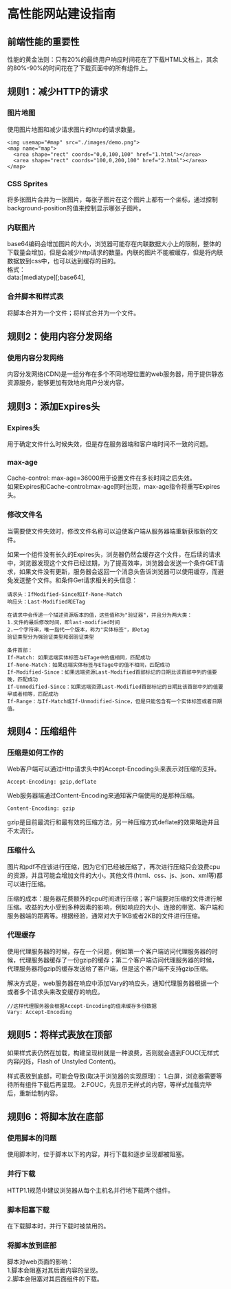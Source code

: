 # 高性能网站建设指南

## 前端性能的重要性
性能的黄金法则：只有20%的最终用户响应时间花在了下载HTML文档上，其余的80%-90%的时间花在了下载页面中的所有组件上。

## 规则1：减少HTTP的请求
### 图片地图
使用图片地图和减少请求图片的http的请求数量。  
```
<img usemap="#map" src="./images/demo.png">
<map name="map">
  <area shape="rect" coords="0,0,100,100" href="1.html"></area>
  <area shape="rect" coords="100,0,200,100" href="2.html"></area>
</map>
```

### CSS Sprites
将多张图片合并为一张图片，每张子图片在这个图片上都有一个坐标，通过控制background-position的值来控制显示哪张子图片。

### 内联图片
base64编码会增加图片的大小，浏览器可能存在内联数据大小上的限制，整体的下载量会增加，但是会减少http请求的数量。内联的图片不能被缓存，但是将内联数据放到css中，也可以达到缓存的目的。  
格式：  
data:[mediatype][;base64],<data>

### 合并脚本和样式表
将脚本合并为一个文件；将样式合并为一个文件。

## 规则2：使用内容分发网络
### 使用内容分发网络
内容分发网络(CDN)是一组分布在多个不同地理位置的web服务器，用于提供静态资源服务，能够更加有效地向用户分发内容。

## 规则3：添加Expires头
### Expires头
用于确定文件什么时候失效，但是存在服务器端和客户端时间不一致的问题。

### max-age
Cache-control: max-age=36000用于设置文件在多长时间之后失效。  
如果Expires和Cache-control:max-age同时出现，max-age指令将重写Expires头。

### 修改文件名
当需要使文件失效时，修改文件名称可以迫使客户端从服务器端重新获取新的文件。

如果一个组件没有长久的Expires头，浏览器仍然会缓存这个文件，在后续的请求中，浏览器发现这个文件已经过期，为了提高效率，浏览器会发送一个条件GET请求，如果文件没有更新，服务器会返回一个消息头告诉浏览器可以使用缓存，而避免发送整个文件。和条件Get请求相关的头信息：  
```
请求头：IfModified-Since和If-None-Match
响应头：Last-Modified和ETag

在请求中会传递一个描述资源版本的值，这些值称为"验证器"，并且分为两大类：
1.文件的最后修改时间，即last-modified时间
2.一个字符串，唯一指代一个版本，称为"实体标签"，即etag
验证类型分为强验证类型和弱验证类型

条件首部：
If-Match: 如果远端实体标签与ETage中的值相同，匹配成功
If-None-Match：如果远端实体标签与ETage中的值不相同，匹配成功
If-Modified-Since：如果远端资源Last-Modified首部标记的日期比该首部中列的值要晚，匹配成功
If-Unmodified-Since：如果远端资源Last-Modified首部标记的日期比该首部中列的值要早或者相等，匹配成功
If-Range：与If-Match或If-Unmodified-Since，但是只能包含有一个实体标签或者日期值。
```  

## 规则4：压缩组件
### 压缩是如何工作的
Web客户端可以通过Http请求头中的Accept-Encoding头来表示对压缩的支持。  
```
Accept-Encoding: gzip,deflate
```  
Web服务器端通过Content-Encoding来通知客户端使用的是那种压缩。  
```
Content-Encoding: gzip
```  

gzip是目前最流行和最有效的压缩方法，另一种压缩方式deflate的效果略逊并且不太流行。  

### 压缩什么
图片和pdf不应该进行压缩，因为它们已经被压缩了，再次进行压缩只会浪费cpu的资源，并且可能会增加文件的大小。其他文件(html、css、js、json、xml等)都可以进行压缩。  

压缩的成本：服务器花费额外的cpu时间进行压缩；客户端要对压缩的文件进行解压缩。收益的大小受到多种因素的影响，例如响应的大小、连接的带宽、客户端和服务器端的距离等。根据经验，通常对大于1KB或者2KB的文件进行压缩。  

### 代理缓存
使用代理服务器的时候，存在一个问题，例如第一个客户端访问代理服务器的时候，代理服务器缓存了一份gzip的缓存；第二个客户端访问代理服务器的时候，代理服务器将gzip的缓存发送给了客户端，但是这个客户端不支持gzip压缩。  

解决方式是，web服务器在响应中添加Vary的响应头，通知代理服务器根据一个或者多个请求头来改变缓存的响应。  
```
//这样代理服务器会根据Accept-Encoding的值来缓存多份数据
Vary: Accept-Encoding
```

## 规则5：将样式表放在顶部
如果样式表仍然在加载，构建呈现树就是一种浪费，否则就会遇到FOUC(无样式内容闪烁，Flash of Unstyled Content)。

样式表放到底部，可能会导致(取决于浏览器的实现原理)：
1.白屏，浏览器需要等待所有组件下载后再呈现。
2.FOUC，先显示无样式的内容，等样式加载完毕后，重新绘制内容。

## 规则6：将脚本放在底部
### 使用脚本的问题
使用脚本时，位于脚本以下的内容，并行下载和逐步呈现都被阻塞。  

### 并行下载
HTTP1.1规范中建议浏览器从每个主机名并行地下载两个组件。

### 脚本阻塞下载
在下载脚本时，并行下载时被禁用的。

### 将脚本放到底部
脚本对web页面的影响：  
1.脚本会阻塞对其后面内容的呈现。  
2.脚本会阻塞对其后面组件的下载。  

